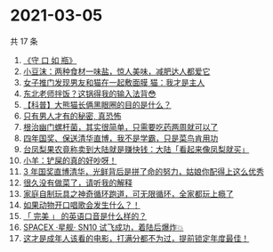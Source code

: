 # 2021-03-05

共 17 条

<!-- BEGIN ZHIHUVIDEO -->
<!-- 最后更新时间 Fri Mar 05 2021 03:07:07 GMT+0800 (China Standard Time) -->
1. [《守 口 如 瓶》](https://www.zhihu.com/zvideo/1350884658654093312)
1. [小豆沫：两种食材一味盐，惊人美味，减肥达人都爱它](https://www.zhihu.com/zvideo/1350834659262234624)
1. [女子推门发现男友和猫在一起敷面膜 猫：我才是主人](https://www.zhihu.com/zvideo/1350484599185707008)
1. [东北老师拌饭？这锅得我的输入法背😳](https://www.zhihu.com/zvideo/1350850470169321473)
1. [【科普】大熊猫长俩黑眼圈的目的是什么？](https://www.zhihu.com/zvideo/1350864964861775872)
1. [只有男人才有的秘密, 真恐怖](https://www.zhihu.com/zvideo/1350459632889008128)
1. [根治幽门螺杆菌，其实很简单，只需要吃药两周就可以了](https://www.zhihu.com/zvideo/1350404621412835328)
1. [四年国奖、保送清华直博，我不是学霸，只是菜鸟肯用功](https://www.zhihu.com/zvideo/1350896809586311168)
1. [台凤梨果农竟称卖到大陆就是赚快钱：大陆「看起来像凤梨就买」](https://www.zhihu.com/zvideo/1350859312269479937)
1. [小羊：铲屎的真的好吵呀！](https://www.zhihu.com/zvideo/1350902883609718784)
1. [3 年国奖直博清华，光鲜背后是拼了命的努力，姑娘你配得上这么优秀](https://www.zhihu.com/zvideo/1350896447836098560)
1. [很久没有做菜了，请听我的解释](https://www.zhihu.com/zvideo/1350758384669515776)
1. [家庭自制玩具之神奇循环跑道，可无限循环，全家都玩上瘾了](https://www.zhihu.com/zvideo/1350817429715722240)
1. [如果动物开口唱歌会发生什么？！](https://www.zhihu.com/zvideo/1350771122141679616)
1. [「 完美 」 的英语口音是什么样的？](https://www.zhihu.com/zvideo/1350152583374336000)
1. [SPACEX ·星舰· SN10 试飞成功，着陆后爆炸💥](https://www.zhihu.com/zvideo/1350721010052894721)
1. [这才是成年人该看的电影，打满分都不为过，提前锁定年度最佳！](https://www.zhihu.com/zvideo/1350376764418560000)
<!-- END ZHIHUVIDEO -->
